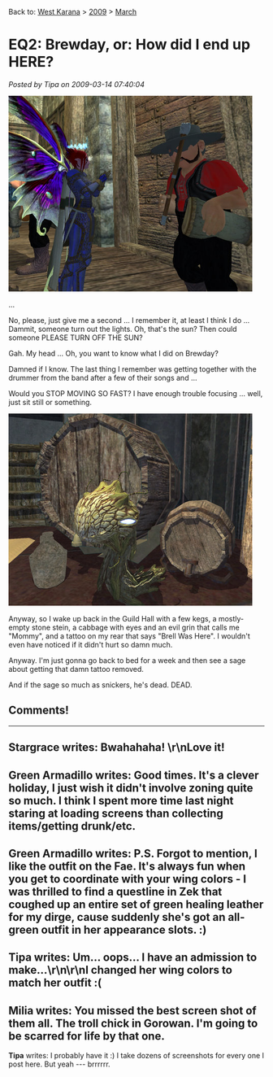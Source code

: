 Back to: [West Karana](/posts/westkarana.md) > [2009](/posts/2009/westkarana.md) > [March](./westkarana.md)
# EQ2: Brewday, or: How did I end up HERE?

*Posted by Tipa on 2009-03-14 07:40:04*

![everquest2-2009-03-14-07-39-28-12](../../../uploads/2009/03/everquest2-2009-03-14-07-39-28-12.jpg "everquest2-2009-03-14-07-39-28-12")

...

No, please, just give me a second ... I remember it, at least I think I do ... Dammit, someone turn out the lights. Oh, that's the sun? Then could someone PLEASE TURN OFF THE SUN?

Gah. My head ... Oh, you want to know what I did on Brewday?

Damned if I know. The last thing I remember was getting together with the drummer from the band after a few of their songs and ...

Would you STOP MOVING SO FAST? I have enough trouble focusing ... well, just sit still or something.

![everquest2-2009-03-14-08-06-34-94](../../../uploads/2009/03/everquest2-2009-03-14-08-06-34-94.jpg "everquest2-2009-03-14-08-06-34-94")

Anyway, so I wake up back in the Guild Hall with a few kegs, a mostly-empty stone stein, a cabbage with eyes and an evil grin that calls me "Mommy", and a tattoo on my rear that says "Brell Was Here". I wouldn't even have noticed if it didn't hurt so damn much.

Anyway. I'm just gonna go back to bed for a week and then see a sage about getting that damn tattoo removed.

And if the sage so much as snickers, he's dead. DEAD.

## Comments!
---
**Stargrace** writes: Bwahahaha! \r\nLove it!
---
**Green Armadillo** writes: Good times.  It's a clever holiday, I just wish it didn't involve zoning quite so much.  I think I spent more time last night staring at loading screens than collecting items/getting drunk/etc.
---
**Green Armadillo** writes: P.S. Forgot to mention, I like the outfit on the Fae.  It's always fun when you get to coordinate with your wing colors - I was thrilled to find a questline in Zek that coughed up an entire set of green healing leather for my dirge, cause suddenly she's got an all-green outfit in her appearance slots.  :)
---
**Tipa** writes: Um... oops... I have an admission to make...\r\n\r\nI changed her wing colors to match her outfit :(
---
**Milia** writes: You missed the best screen shot of them all.  The troll chick in Gorowan.  I'm going to be scarred for life by that one.
---
**Tipa** writes: I probably have it :) I take dozens of screenshots for every one I post here. But yeah --- brrrrrr.

